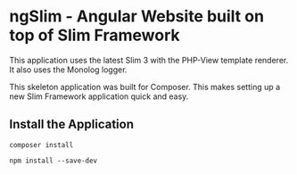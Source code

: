 # ngSlim - Angular Website built on top of Slim Framework

This application uses the latest Slim 3 with the PHP-View template renderer. It also uses the Monolog logger.

This skeleton application was built for Composer. This makes setting up a new Slim Framework application quick and easy.

## Install the Application

```
composer install

npm install --save-dev



```
